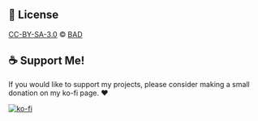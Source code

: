 ## 📜 License

[CC-BY-SA-3.0](LICENSE) © [BAD](https://github.com/00xBAD)


## ☕️ Support Me!

If you would like to support my projects,
please consider making a small donation on my ko-fi page. ♥

[![ko-fi](https://ko-fi.com/img/githubbutton_sm.svg)](https://ko-fi.com/N4N4RWQX7)
